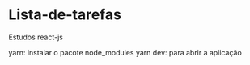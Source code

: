 # Lista-de-tarefas
Estudos react-js

yarn: instalar o pacote node_modules
yarn dev: para abrir a aplicação
